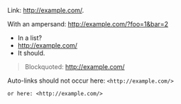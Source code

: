 Link: <http://example.com/>.

With an ampersand: <http://example.com/?foo=1&bar=2>

*   In a list?
*   <http://example.com/>
*   It should.

> Blockquoted: <http://example.com/>

Auto-links should not occur here: `<http://example.com/>`

    or here: <http://example.com/>